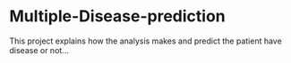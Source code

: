 # Multiple-Disease-prediction
This project explains how the analysis makes and predict the patient have disease or not...
